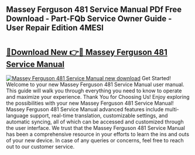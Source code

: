 ## Massey Ferguson 481 Service Manual PDf Free Download - Part-FQb Service Owner Guide - User Repair Edition 4MESl

# <h2><a href="http://bc92292.oget.top/?id=Massey+Ferguson+481+Service+Manual">🔗Download New 👉🔴 Massey Ferguson 481 Service Manual</a></h2>

[![Massey Ferguson 481 Service Manual new download](https://i.imgur.com/5g1atiW.png)](http://bc92292.oget.top/?id=Massey+Ferguson+481+Service+Manual)
Get Started! Welcome to your new Massey Ferguson 481 Service Manual user manual. This guide will walk you through everything you need to know to operate and maximize your experience. Thank You for Choosing Us! Enjoy exploring the possibilities with your new Massey Ferguson 481 Service Manual! Massey Ferguson 481 Service Manual advanced features include multi-language support, real-time translation, customizable settings, and automatic syncing, all of which can be accessed and customized through the user interface. We trust that the Massey Ferguson 481 Service Manual has been a comprehensive resource in your efforts to learn the ins and outs of your new device. In case of any queries or concerns, feel free to reach out to our customer service.
